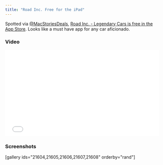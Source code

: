 ```yaml
---
title: "Road Inc. Free for the iPad"
---
```

<p>Spotted via <a href="https://twitter.com/MacStoriesDeals/status/373093843060948992">@MacStoriesDeals</a>, <a href="https://itunes.apple.com/ca/app/road-inc.-legendary-cars/id458600673?mt=8&uo=4&at=10l4Ki" target="itunes_store">Road Inc. - Legendary Cars is free in the App Store</a>. Looks like a must have app for any car aficionado.</p>
<h3>Video</h3>
<p><iframe src="//player.vimeo.com/video/31715393?title=0&amp;byline=0&amp;portrait=0&amp;color=ffffff" width="500" height="281" frameborder="0" webkitallowfullscreen mozallowfullscreen allowfullscreen></iframe></p>
<h3>Screenshots</h3>
<p>[gallery ids="21604,21605,21606,21607,21608" orderby="rand"]</p>
<p><a href="https://itunes.apple.com/ca/app/road-inc.-legendary-cars/id458600673?mt=8&uo=4&at=10l4Ki" target="itunes_store"style="display:inline-block;overflow:hidden;background:url(http://linkmaker.itunes.apple.com/htmlResources/assets/en_us//images/web/linkmaker/badge_appstore-lrg.png) no-repeat;width:135px;height:40px;@media only screen{background-image:url(http://linkmaker.itunes.apple.com/htmlResources/assets/en_us//images/web/linkmaker/badge_appstore-lrg.svg);}"></a></p>
